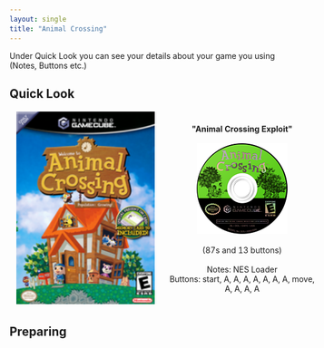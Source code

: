 ```yaml
---
layout: single
title: "Animal Crossing"
---
```

Under Quick Look you can see your details about your game you using (Notes, Buttons etc.)
## Quick Look
<!--TODO: Maybe there are some other ways to do it, but it works lol-->
<table style="table-layout: fixed; width: 552px">
<colgroup>
<col style="width: 268px">
<col style="width: 284px">
</colgroup>
<thead>
  <tr>
    <td style="text-align:center">
      <img src="/images/gameArt/GAFE/GAFE_box.png" alt="AC Box Art" width="244" height="340">
    </td>
    <td style="text-align:center">
      <b>"Animal Crossing Exploit"</b><br>
      <br><img src="/images/gameArt/GAFE/GAFE_disc.png" alt="AC Disc Art" width="160" height="160">
      <br>
      <br>(87s and 13 buttons)<br>
      <br>Notes: NES Loader
      <br>Buttons: start, A, A, A, A, A, A, A, move, A, A, A, A
      <br>
    </td>
  </tr>
</thead>
</table>
<!--  //////////////////////////////////////////////////////////   -->

## Preparing